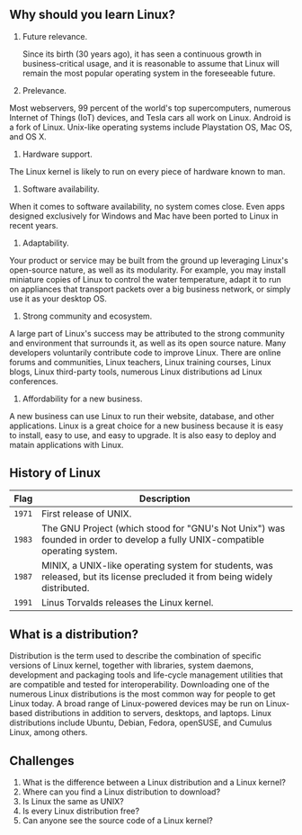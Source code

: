 ## Why should you learn Linux?

1. Future relevance. 

   Since its birth (30 years ago), it has seen a continuous growth in business-critical usage, and it is reasonable to assume that Linux will remain the most popular operating system in the foreseeable future.

1. Prelevance.
  
  Most webservers, 99 percent of the world's top supercomputers, numerous Internet of Things (IoT) devices, and Tesla cars all work on Linux. Android is a fork of Linux. Unix-like operating systems include Playstation OS, Mac OS, and OS X.

1. Hardware support.

  The Linux kernel is likely to run on every piece of hardware known to man. 

1. Software availability. 
  
  When it comes to software availability, no system comes close. Even apps designed exclusively for Windows and Mac have been ported to Linux in recent years. 

1. Adaptability.
  
  Your product or service may be built from the ground up leveraging Linux's open-source nature, as well as its modularity. For example, you may install miniature copies of Linux to control the water temperature, adapt it to run on appliances that transport packets over a big business network, or simply use it as your desktop OS.

1. Strong community and ecosystem.
  
  A large part of Linux's success may be attributed to the strong community and environment that surrounds it, as well as its open source nature. Many developers voluntarily contribute code to improve Linux. There are online forums and communities, Linux teachers, Linux training courses, Linux blogs, Linux third-party tools, numerous Linux distributions ad Linux conferences.

1. Affordability for a new business.
  
  A new business can use Linux to run their website, database, and other applications. Linux is a great choice for a new business because it is easy to install, easy to use, and easy to upgrade. It is also easy to deploy and matain applications with Linux.

## History of Linux

| Flag | Description |
| --- | --- |
| <code>1971</code> | First release of UNIX. |
| <code>1983</code> | The GNU Project (which stood for "GNU's Not Unix") was founded in order to develop a fully UNIX-compatible operating system.|
| <code>1987</code> | MINIX, a UNIX-like operating system for students, was released, but its license precluded it from being widely distributed. |
| <code>1991</code> | Linus Torvalds releases the Linux kernel. |

## What is a distribution?

Distribution is the term used to describe the combination of specific versions of Linux kernel, together with libraries, system daemons, development and packaging tools and life-cycle management utilities that are compatible and tested for interoperability.
Downloading one of the numerous Linux distributions is the most common way for people to get Linux today.
A broad range of Linux-powered devices may be run on Linux-based distributions in addition to servers, desktops, and laptops. Linux distributions include Ubuntu, Debian, Fedora, openSUSE, and Cumulus Linux, among others.

## Challenges

1. What is the difference between a Linux distribution and a Linux kernel?
2. Where can you find a Linux distribution to download?
3. Is Linux the same as UNIX?
4. Is every Linux distribution free?
5. Can anyone see the source code of a Linux kernel?
